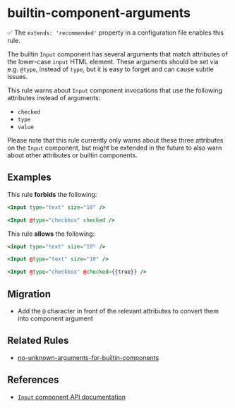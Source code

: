 # builtin-component-arguments

:white_check_mark: The `extends: 'recommended'` property in a configuration file enables this rule.

The builtin `Input` component has several arguments that match attributes
of the lower-case `input` HTML element. These arguments should be set via e.g.
`@type`, instead of `type`, but it is easy to forget and can cause subtle
issues.

This rule warns about `Input` component invocations that use the following attributes instead of arguments:

* `checked`
* `type`
* `value`

Please note that this rule currently only warns about these three attributes on
the `Input` component, but might be extended in the future to also warn about
other attributes or builtin components.

## Examples

This rule **forbids** the following:

```hbs
<Input type="text" size="10" />
```

```hbs
<Input @type="checkbox" checked />
```

This rule **allows** the following:

```hbs
<input type="text" size="10" />
```

```hbs
<Input @type="text" size="10" />
```

```hbs
<Input @type="checkbox" @checked={{true}} />
```

## Migration

* Add the `@` character in front of the relevant attributes to convert them
  into component argument

## Related Rules

* [no-unknown-arguments-for-builtin-components](no-unknown-arguments-for-builtin-components.md)

## References

* [`Input` component API documentation](https://api.emberjs.com/ember/release/classes/Ember.Templates.components/methods/Input?anchor=Input)
